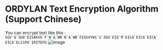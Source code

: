 # ORDYLAN Text Encryption Algorithm (Support Chinese)

You can encrypt text like this : `` SGV`Q`ZG8`EISAKVG`F`N`A`WB`N`A`WB`FIGV4YW1`U`ZGU`EIQ`M`EICA`EICA`EICA`EICA`ELS1PU`IRZTEFO ``
![image](https://user-images.githubusercontent.com/56828391/195982227-90318ea2-362d-492e-bc53-361b5ea2a145.png)
